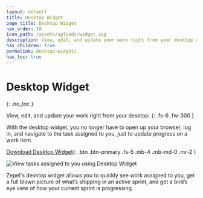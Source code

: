 ```yaml
---
layout: default
title: Desktop Widget
page_title: Desktop Widget
nav_order: 10
icon_path: /assets/uploads/widget.svg
description: View, edit, and update your work right from your desktop using Zepel's Desktop Widget.
has_children: true
permalink: desktop-widget/
has_toc: true
---
```


# Desktop Widget
{: .no_toc }

View, edit, and update your work right from your desktop.
{: .fs-6 .fw-300 }

With the desktop widget, you no longer have to open up your browser, log in, and navigate to the task assigned to you, just to update progress on a work item. 

[Download Desktop Widget](https://zepel.io/downloads/desktop-widget/?utm_source=zepelguide&utm_medium=desktop-widget){: .btn .btn-primary .fs-5 .mb-4 .mb-md-0 .mr-2 } 

![View tasks assigned to you using Desktop Widget](/guide/assets/uploads/zepel-desktop-widget.png "Zepel Desktop Widget")

Zepel's desktop widget allows you to quickly see work assigned to you, get a full blown picture of what’s shipping in an active sprint, and get a bird’s eye view of how your current sprint is progressing.
